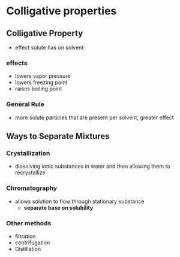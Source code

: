 # Colligative properties

## Colligative Property

- effect solute has on solvent

### effects

- lowers vapor pressure
- lowers freezing point
- raises boiling point

### General Rule

- more solute particles that are present per solvent, greater effect


## Ways to Separate Mixtures

### Crystallization

- dissolving ionic substances in water and then allowing them to recrystallize

### Chromatography

- allows solution to flow through stationary substance
  - **separate base on solubility**

### Other methods

- filtration
- centrifugation
- Distillation
